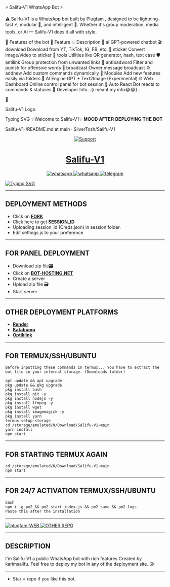 ⚡ Salifu-V1 WhatsApp Bot ⚡


   

⚠️ Salifu-V1 is a WhatsApp bot built by Plugfam , designed to be lightning-fast ⚡, modular 🧩, and intelligent 🤖. Whether it's group moderation, media tools, or AI — Salifu-V1 does it all with style.

🌟 Features of the bot
🔧 Feature	💥 Description
🤖 ai	GPT-powered chatbot
🎬 download	Download from YT, TikTok, IG, FB, etc.
🎨 sticker	Convert image/video to sticker
🧰 tools	Utilities like QR generator, hash, text case
🛡️ antilink	Group protection from unwanted links
🚷 antibadword	Filter and punish for offensive words
📢 broadcast	Owner message broadcast
⚙️ addnew	Add custom commands dynamically
🧬 Modules	Add new features easily via folders
🧠 AI Engine	GPT + Text2Image (Experimental)
🌐 Web Dashboard	Online control panel for bot session
🎯 Auto React	Bot reacts to commands & statuses
👑 Developer Info...{i meant my info😂😂}..
   



🚀
  

Salifu-V1 Logo

Typing SVG
✨Welcome to Salifu-V1✨ 𝐌𝐎𝐎𝐃 𝐀𝐅𝐓𝐄𝐑 𝐃𝐄𝐏𝐋𝐎𝐘𝐈𝐍𝐆 𝐓𝐇𝐄 𝐁𝐎𝐓

Salifu-V1-/README.md at main · SilverTosh/Salifu-V1 <p align="center">
  <a href="https://chat.whatsapp.com/IozXlwmmRzJ24un1jtjEZ2">
    <img alt=Support weight="10" src="https://files.catbox.moe/rqb2t6.jpg"> 
    </p>
<h1 align="center">Salifu-V1</h1>
<p align="center"> 
    </p>
<p align="center">
  <a aria-label="Join our chats" href="https://chat.whatsapp.com/IozXlwmmRzJ24un1jtjEZ2" target="_blank">
    <img alt="whatsapp" src="https://img.shields.io/badge/Join Group chat-25D366?style=for-the-badge&logo=whatsapp&logoColor=white" />
    <a align="center">
  <a aria-label="Follow Channel" href="https://whatsapp.com/channel/0029VaXaqHII1rcmdDBBsd3g" target="_blank">
    <img alt="whatsapp" src="https://img.shields.io/badge/Follow Channel-25D366?style=for-the-badge&logo=whatsapp&logoColor=white" />
</a>
<a aria-label="Chat me" href="https://t.me/elitepro_md" target="_blank">
    <img alt="telegram" src="https://img.shields.io/badge/Telegram Group-24A1DE?style=for-the-badge&logo=telegram&logoColor=white" />
  </a>
</p>
      
   [![Typing SVG](https://readme-typing-svg.herokuapp.com?font=Rockstar-ExtraBold&color=BBDEFB&lines=WELCOME+TO+SALIFU+V1+REPO+MADE+BY;KARIM+SALIFU;THANKS+FOR+VISITING+MY+REPO)](https://git.io/typing-svg)  
   
 ---

## DEPLOYMENT METHODS

- Click on **[FORK](https://github.com/plugfam/Salifu-V1/fork)**
- Click here to get **[SESSION_ID](https://salifu-v1-sessions.onrender.com)**
- Uploading session_id (Creds.json) in session folder.
- Edit settings.js to your preference

---

## FOR PANEL DEPLOYMENT

- Download zip file🗃️
- Click on **[BOT-HOSTING.NET](https://bot-hosting.net/)**
- Create a server
- Upload zip file 🗃️ 
- Start server
---

## OTHER DEPLOYMENT PLATFORMS
- **[Render](https://render.com)**
- **[Katabump](https://dashboard.katabump.com/auth/login)**
- **[Optiklink](https://optiklink.com/)**

---

## FOR TERMUX/SSH/UBUNTU
```
Before inputting these commands in termux... You have to extract the bot file in your internal storage. (Downloads folder)

apt update && apt upgrade
pkg update && pkg upgrade
pkg install bash
pkg install git -y
pkg install nodejs -y 
pkg install ffmpeg -y 
pkg install wget
pkg install imagemagick -y
pkg install yarn
termux-setup-storage
cd /storage/emulated/0/Download/Salifu-V1-main
yarn install
npm start
```
---

## FOR STARTING TERMUX AGAIN
```
cd /storage/emulated/0/Download/Salifu-V1-main
npm start
```
---

## FOR 24/7 ACTIVATION TERMUX/SSH/UBUNTU
```
bash
npm i -g pm2 && pm2 start index.js && pm2 save && pm2 logs
Paste this after the installation
```
---

<p align="Left">
    <a align="center">
  <a aria-label="WEBSITE" href="https://https://plugfam-kappa.vercel.app//" target="_blank">
    <img alt="plugfam-WEB" src="https://img.shields.io/badge/plugfam WEB-25D366?style=for-the-badge&logo=online&logoColor=white" />
</a>
<a aria-label="OTHER REPO" href="https://github.com/plugfam/Salifu-V1" target="_blank">
    <img alt="OTHER REPO" src="https://img.shields.io/badge/OTHER REPO-0E1241?style=for-the-badge&logo=github&logoColor=white" />
  </a>
</p>

---

  ## DESCRIPTION
I'm Salifu-V1 a public WhatsApp bot with rich features Created by karimsalifu. Feel free to deploy my bot in any of the deployment site. 😜

 --- 
- Star ⭐ repo if you like this bot.
